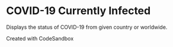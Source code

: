 # COVID-19 Currently Infected

Displays the status of COVID-19 from given country or worldwide.

Created with CodeSandbox
